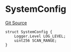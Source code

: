 # SystemConfig
[Git Source](https://github.com/metacontract/mc/blob/b874bc295b567a7e9bd6d6c63dfe84df116a2f3a/src/devkit/Flattened.sol)


```solidity
struct SystemConfig {
    Logger.Level LOG_LEVEL;
    uint256 SCAN_RANGE;
}
```

